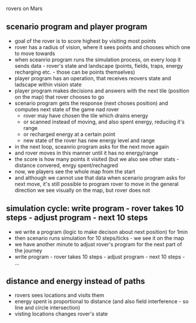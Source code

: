 rovers on Mars

## scenario program and player program

- goal of the rover is to score highest by visiting most points
- rover has a radius of vision, where it sees points and chooses which one to move towards
- when sceanrio program runs the simulation process, on every loop it sends data - rover's state and landscape (points, fields, traps, energy recharging etc. - those can be points themselves)
- player program has an operation, that receives reovers state and ladscape within vision state
- player program makes decisions and answers with the next tile (position on the map) that rover chooses to go
- scenario program gets the response (next choses position) and computes next state of the game nad rover
  - rover may have chosen the tile which drains energy
  - or scanned instead of moving, and also spent energy, reducing it's range
  - or recharged energy at a certain point
  - new state of the rover has new energy level and range
- in the next loop, sceanrio program asks for the next move again
- and rover moves in this manner until it has no energy/range
- the score is how many points it visited (but we also see other stats - distance convered, enrgy spent/rechagred
- now, we players see the whole map from the start
- and although we cannot use that data when scenario program asks for next move, it's still possible to program rover to move in the general direction we see visually on the map, but rover does not

## simulation cycle: write program - rover takes 10 steps - adjust program - next 10 steps

- we write a program (logic to make decison about next position) for 1min
- then scenario runs simulation for 10 steps/ticks - we see it on the map
- we have another minute to adjust rover's program for the next part of the journey
- write program - rover takes 10 steps - adjust program - next 10 steps - ...

## distance and energy instead of paths

- rovers sees locations and visits them
- energy spent is proportional to distance (and also field interference - so line and circle intersection)
- visting locations changes rover's state
